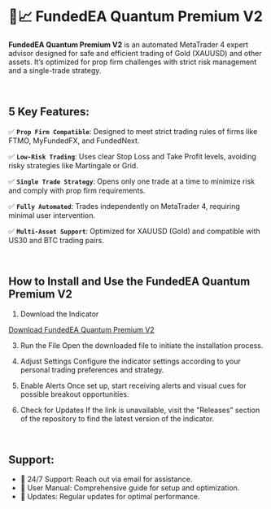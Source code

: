 # 🚀📈 FundedEA Quantum Premium V2


<b>FundedEA Quantum Premium V2</b>  is an automated MetaTrader 4 expert advisor designed for safe and efficient trading of Gold (XAUUSD) and other assets. It’s optimized for prop firm challenges with strict risk management and a single-trade strategy.

<br>

## 5 Key Features:

✅ <b>`Prop Firm Compatible`</b>: Designed to meet strict trading rules of firms like FTMO, MyFundedFX, and FundedNext.

✅ <b>`Low-Risk Trading`</b>: Uses clear Stop Loss and Take Profit levels, avoiding risky strategies like Martingale or Grid.

✅ <b>`Single Trade Strategy`</b>: Opens only one trade at a time to minimize risk and comply with prop firm requirements.

✅ <b>`Fully Automated`</b>: Trades independently on MetaTrader 4, requiring minimal user intervention.

✅ <b>`Multi-Asset Support`</b>: Optimized for XAUUSD (Gold) and compatible with US30 and BTC trading pairs.


<br>

## How to Install and Use the FundedEA Quantum Premium V2

1. Download the Indicator
   
<a href="https://forextoolstore.com/product/fundedea-quantum-premium-v2/">Download FundedEA Quantum Premium V2</a>

3. Run the File
Open the downloaded file to initiate the installation process.

4. Adjust Settings
Configure the indicator settings according to your personal trading preferences and strategy.

5. Enable Alerts
Once set up, start receiving alerts and visual cues for possible breakout opportunities.

6. Check for Updates
If the link is unavailable, visit the "Releases" section of the repository to find the latest version of the indicator.

<br>

## Support:

- 🤝 24/7 Support: Reach out via email for assistance.
- 🤝 User Manual: Comprehensive guide for setup and optimization.
- 🤝 Updates: Regular updates for optimal performance.

